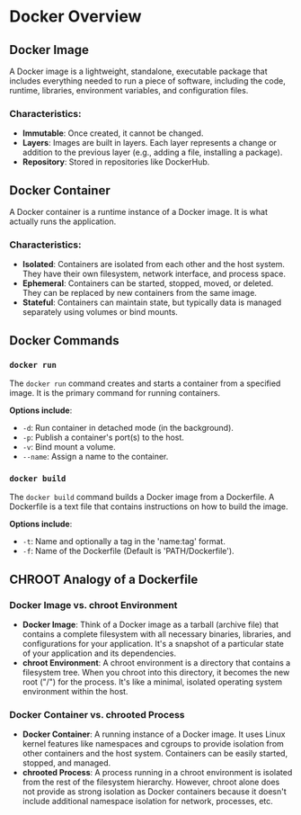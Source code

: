 # Docker Overview

## Docker Image

A Docker image is a lightweight, standalone, executable package that includes everything needed to run a piece of software, including the code, runtime, libraries, environment variables, and configuration files.

### Characteristics:
- **Immutable**: Once created, it cannot be changed.
- **Layers**: Images are built in layers. Each layer represents a change or addition to the previous layer (e.g., adding a file, installing a package).
- **Repository**: Stored in repositories like DockerHub.

## Docker Container

A Docker container is a runtime instance of a Docker image. It is what actually runs the application.

### Characteristics:
- **Isolated**: Containers are isolated from each other and the host system. They have their own filesystem, network interface, and process space.
- **Ephemeral**: Containers can be started, stopped, moved, or deleted. They can be replaced by new containers from the same image.
- **Stateful**: Containers can maintain state, but typically data is managed separately using volumes or bind mounts.

## Docker Commands

### `docker run`

The `docker run` command creates and starts a container from a specified image. It is the primary command for running containers.


**Options include**:
- `-d`: Run container in detached mode (in the background).
- `-p`: Publish a container's port(s) to the host.
- `-v`: Bind mount a volume.
- `--name`: Assign a name to the container.

### `docker build`

The `docker build` command builds a Docker image from a Dockerfile. A Dockerfile is a text file that contains instructions on how to build the image.


**Options include**:
- `-t`: Name and optionally a tag in the 'name:tag' format.
- `-f`: Name of the Dockerfile (Default is 'PATH/Dockerfile').

## CHROOT Analogy of a Dockerfile

### Docker Image vs. chroot Environment

- **Docker Image**: Think of a Docker image as a tarball (archive file) that contains a complete filesystem with all necessary binaries, libraries, and configurations for your application. It's a snapshot of a particular state of your application and its dependencies.
- **chroot Environment**: A chroot environment is a directory that contains a filesystem tree. When you chroot into this directory, it becomes the new root ("/") for the process. It's like a minimal, isolated operating system environment within the host.

### Docker Container vs. chrooted Process

- **Docker Container**: A running instance of a Docker image. It uses Linux kernel features like namespaces and cgroups to provide isolation from other containers and the host system. Containers can be easily started, stopped, and managed.
- **chrooted Process**: A process running in a chroot environment is isolated from the rest of the filesystem hierarchy. However, chroot alone does not provide as strong isolation as Docker containers because it doesn't include additional namespace isolation for network, processes, etc.

